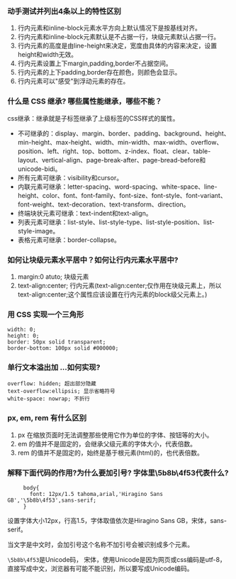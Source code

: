 ### 动手测试并列出4条以上的特性区别

1. 行内元素和inline-block元素水平方向上默认情况下是按基线对齐。
2. 行内元素和inline-block元素默认是不占据一行，块级元素默认占据一行。
3. 行内元素的高度是由line-height来决定，宽度由具体的内容来决定，设置height和width无效。
4. 行内元素设置上下margin,padding,border不占据空间。
5. 行内元素的上下padding,border存在颜色，则颜色会显示。
6. 行内元素可以"感受"到浮动元素的存在。

### 什么是 CSS 继承? 哪些属性能继承，哪些不能？

css继承：继承就是子标签继承了上级标签的CSS样式的属性。
- 不可继承的：display、margin、border、padding、background、height、min-height、max-height、width、min-width、max-width、overflow、position、left、right、top、bottom、z-index、float、clear、table-layout、vertical-align、page-break-after、page-bread-before和unicode-bidi。
- 所有元素可继承：visibility和cursor。
- 内联元素可继承：letter-spacing、word-spacing、white-space、line-height、color、font、font-family、font-size、font-style、font-variant、font-weight、text-decoration、text-transform、direction。
- 终端块状元素可继承：text-indent和text-align。
- 列表元素可继承：list-style、list-style-type、list-style-position、list-style-image。
- 表格元素可继承：border-collapse。


### 如何让块级元素水平居中？如何让行内元素水平居中?

   1. margin:0 atuto; 块级元素
   2. text-align:center; 行内元素(text-align:center;仅作用在块级元素上，所以text-align:center;这个属性应该设置在行内元素的block级父元素上。)

### 用 CSS 实现一个三角形
    
    width: 0;
    height: 0;
    border: 50px solid transparent;
    border-bottom: 100px solid #000000;
    
### 单行文本溢出加 ...如何实现?

    overflow: hidden; 超出部分隐藏
    text-overflow:ellipsis; 显示省略符号
    white-space: nowrap; 不折行

### px, em, rem 有什么区别
    
   1. px 在缩放页面时无法调整那些使用它作为单位的字体、按钮等的大小。
   2. em 的值并不是固定的，会继承父级元素的字体大小，代表倍数。
   3. rem 的值并不是固定的，始终是基于根元素(html)的，也代表倍数。
    
### 解释下面代码的作用?为什么要加引号? 字体里\5b8b\4f53代表什么?
   ```
        body{
          font: 12px/1.5 tahoma,arial,'Hiragino Sans GB','\5b8b\4f53',sans-serif;
        }
   ```
    
   设置字体大小12px，行高1.5，字体取值依次是Hiragino Sans GB，宋体，sans-serif。
   
   当文字是中文时，会加引号这个名称不加引号会被识别成多个元素。
   
   `\5b8b\4f53`是Unicode码， 宋体，使用Unicode是因为网页或css编码是utf-8，直接写成中文，浏览器有可能不能识别，所以要写成Unicode编码。